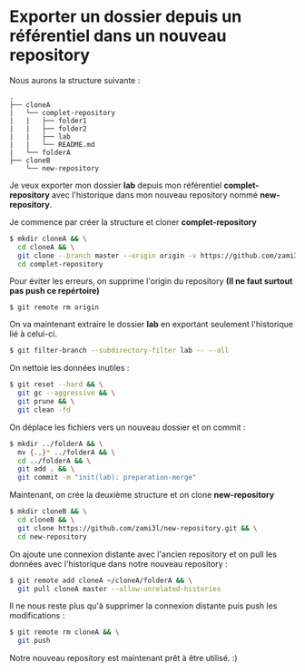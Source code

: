 # Exporter un dossier depuis un référentiel dans un nouveau repository

Nous aurons la structure suivante :

```
.
├── cloneA
|   └── complet-repository
|   |   ├── folder1
|   |   ├── folder2
|   |   ├── lab
|   |   └── README.md
|   └── folderA
├── cloneB
    └── new-repository
```

Je veux exporter mon dossier **lab** depuis mon référentiel **complet-repository** avec l'historique dans mon nouveau repository nommé **new-repository**.

Je commence par créer la structure et cloner **complet-repository**
```bash
$ mkdir cloneA && \
  cd cloneA && \
  git clone --branch master --origin origin -v https://github.com/zami3l/complet-repository.git && \
  cd complet-repository
```

Pour éviter les erreurs, on supprime l'origin du repository **(Il ne faut surtout pas push ce repértoire)**
```
$ git remote rm origin
```

On va maintenant extraire le dossier **lab** en exportant seulement l'historique lié à celui-ci.
```bash
$ git filter-branch --subdirectory-filter lab -- --all
```

On nettoie les données inutiles :
```bash
$ git reset --hard && \
  git gc --aggressive && \
  git prune && \
  git clean -fd
```

On déplace les fichiers vers un nouveau dossier et on commit :
```bash
$ mkdir ../folderA && \
  mv {.,}* ../folderA && \
  cd ../folderA && \
  git add . && \
  git commit -m "init(lab): preparation-merge"
```

Maintenant, on crée la deuxième structure et on clone **new-repository**
```bash
$ mkdir cloneB && \
  cd cloneB && \
  git clone https://github.com/zami3l/new-repository.git && \
  cd new-repository
```

On ajoute une connexion distante avec l'ancien repository et on pull les données avec l'historique dans notre nouveau repository :
```bash
$ git remote add cloneA ~/cloneA/folderA && \
  git pull cloneA master --allow-unrelated-histories
```

Il ne nous reste plus qu'à supprimer la connexion distante puis push les modifications :
```bash
$ git remote rm cloneA && \
  git push
``` 

Notre nouveau repository est maintenant prêt à être utilisé. :)
